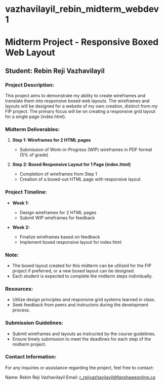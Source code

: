 # vazhavilayil_rebin_midterm_webdev1
 
# Midterm Project - Responsive Boxed Web Layout

## Student: Rebin Reji Vazhavilayil

### Project Description:
This project aims to demonstrate my ability to create wireframes and translate them into responsive boxed web layouts. The wireframes and layouts will be designed for a website of my own creation, distinct from my FIP project. The primary focus will be on creating a responsive grid layout for a single page (index.html).

### Midterm Deliverables:
1. **Step 1: Wireframes for 2 HTML pages**
   - Submission of Work-in-Progress (WIP) wireframes in PDF format (5% of grade)

2. **Step 2: Boxed Responsive Layout for 1 Page (index.html)**
   - Completion of wireframes from Step 1
   - Creation of a boxed-out HTML page with responsive layout
   
### Project Timeline:
- **Week 1:**
  - Design wireframes for 2 HTML pages
  - Submit WIP wireframes for feedback

- **Week 2:**
  - Finalize wireframes based on feedback
  - Implement boxed responsive layout for index.html

### Note:
- The boxed layout created for this midterm can be utilized for the FIP project if preferred, or a new boxed layout can be designed.
- Each student is expected to complete the midterm steps individually.
  
### Resources:
- Utilize design principles and responsive grid systems learned in class.
- Seek feedback from peers and instructors during the development process.

### Submission Guidelines:
- Submit wireframes and layouts as instructed by the course guidelines.
- Ensure timely submission to meet the deadlines for each step of the midterm project.

### Contact Information:
For any inquiries or assistance regarding the project, feel free to contact:

Name: Rebin Reji Vazhavilayil
Email: r_rejivazhavilayil@fanshaweonline.ca


